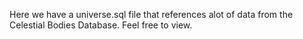 Here we have a universe.sql file that references alot of data from the Celestial Bodies Database. Feel free to view.